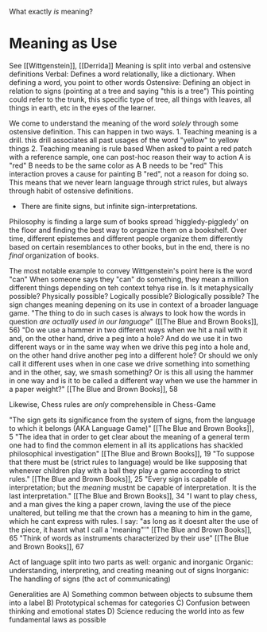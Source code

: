 What exactly *is* meaning?


# Meaning as Use
See [[Wittgenstein]], [[Derrida]]
Meaning is split into verbal and ostensive definitions
	Verbal: Defines a word relationally, like a dictionary. When defining a word, you point to other words
	Ostensive: Defining an object in relation to signs (pointing at a tree and saying "this is a tree")
		This pointing could refer to the trunk, this specific type of tree, all things with leaves, all things in earth, etc in the eyes of the learner.

We come to understand the meaning of the word *solely* through some ostensive definition. This can happen in two ways.
	1. Teaching meaning is a drill. 
		this drill associates all past usages of the word "yellow" to yellow things
	2. Teaching meaning is rule based
		When asked to paint a red patch with a reference sample, one can post-hoc reason their way to action
			A is "red"
			B needs to be the same color as A
			B needs to be "red"
				This interaction proves a cause for painting B "red", not a reason for doing so. This means that we never learn language through strict rules, but always through habit of ostensive definitions. 

- There are finite signs, but infinite sign-interpretations.

Philosophy is finding a large sum of books spread 'higgledy-piggledy' on the floor and finding the best way to organize them on a bookshelf. Over time, different epistemes and different people organize them differently based on certain resemblances to other books, but in the end, there is no *final* organization of books. 

The most notable example to convey Wittgenstein's point here is the word "can" When someone says they "can" do something, they mean a million different things depending on teh context tehya rise in. Is it metaphysically possible? Physically possible? Logically possible? Biologically possible? The sign changes meaning depening on its use in context of a broader language game. 
	"The thing to do in such cases is always to look how the words in question *are actually used in our language*" ([[The Blue and Brown Books]], 56)
"Do we use a hammer in two different ways when we hit a nail with it and, on the other hand, drive a peg into a hole? And do we use it in two different ways or in the same way when we drive this peg into a hole and, on the other hand drive another peg into a different hole? Or should we only call it different uses when in one case we drive something into something and in the other, say, we smash something? Or is this all using the hammer in one way and is it to be called a different way when we use the hammer in a paper weight?" [[The Blue and Brown Books]], 58

Likewise, Chess rules are *only* comprehensible in Chess-Game

"The sign gets its significance from the system of signs, from the language to which it belongs (AKA Language Game)"
	[[The Blue and Brown Books]], 5
"The idea that in order to get clear about the meaning of a general term one had to find the common element in all its applications has shackled philosophical investigation"
	[[The Blue and Brown Books]], 19
"To suppose that there must be (strict rules to language) would be like supposing that whenever children play with a ball they play a game according to strict rules."
	[[The Blue and Brown Books]], 25
"Every sign is capable of interpretation; but the *meaning* mustnt be capable of interpretation. It is the last interpretation."
	[[The Blue and Brown Books]], 34
"I want to play chess, and a man gives the king a paper crown, laving the use of the piece unaltered, but telling me that the crown has a meaning to him in the game, which he cant express with rules. I say: "as long as it doesnt alter the use of the piece, it hasnt what I call a 'meaning"'"
	[[The Blue and Brown Books]], 65
"Think of words as instruments characterized by their use"
	[[The Blue and Brown Books]], 67


Act of language split into two parts as well: organic and inorganic
	Organic: understanding, interpreting, and creating meaning out of signs
	Inorganic: The handling of signs (the act of communicating)

Generalities are
	A) Something common between objects to subsume them into a label
	B) Prototypical schemas for categories
	C) Confusion between thinking and emotional states
	D) Science reducing the world into as few fundamental laws as possible
